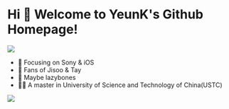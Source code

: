 # Hi 🎉 Welcome to YeunK's Github Homepage!

<img src="https://readme-typing-svg.herokuapp.com/?lines=In-game;There%20is%20nothing%20to%20see%20here.&font=Roboto" />

- 📙 Focusing on Sony & iOS
- 💎 Fans of Jisoo & Tay 
- 👻 Maybe lazybones
- 🧑‍🎓 A master in University of Science and Technology of China(USTC)


<img align="top" src="https://github-readme-stats.vercel.app/api?username=YeunKSuzy&show_icons=true&icon_color=CE1D2D&text_color=718096&bg_color=ffffff&hide_title=true" />


<!--
**YeunkSuzy/YeunkSuzy** is a ✨ _special_ ✨ repository because its `README.md` (this file) appears on your GitHub profile.

Here are some ideas to get you started:

- 🔭 I’m currently working on ...
- 🌱 I’m currently learning ...
- 👯 I’m looking to collaborate on ...
- 🤔 I’m looking for help with ...
- 💬 Ask me about ...
- 📫 How to reach me: ...
- 😄 Pronouns: ...
- ⚡ Fun fact: ...
-->
